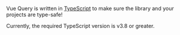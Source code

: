 Vue Query is written in [TypeScript](https://www.typescriptlang.org/) to make sure the library and your projects are type-safe!

Currently, the required TypeScript version is v3.8 or greater.
